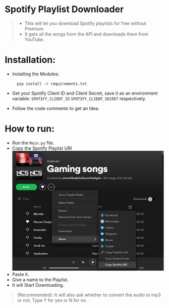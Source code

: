# Spotify Playlist Downloader

> - This will let you download Spotify playlists for free without Premium.
> - It gets all the songs from the API and downloads them from YouTube.

# Installation:
- Installing the Modules: 
  ```
    pip install -r requirements.txt
  ```
- Get your Spotify Client ID and Client Secret, save it as an environment variable: `SPOTIFY_CLIENT_ID` `SPOTIFY_CLIENT_SECRET` respectively.

- Follow the code comments to get an Idea.

# How to run:

- Run the `Main.py` file.
- Copy the Spotify Playlist URI
![](images/image1.png)
- Paste it.
- Give a name to the Playlist.
- It will Start Downloading.
>(Recommended): 
 It will also ask whether to convert the audio to mp3 or not, Type Y for yes or N for no.